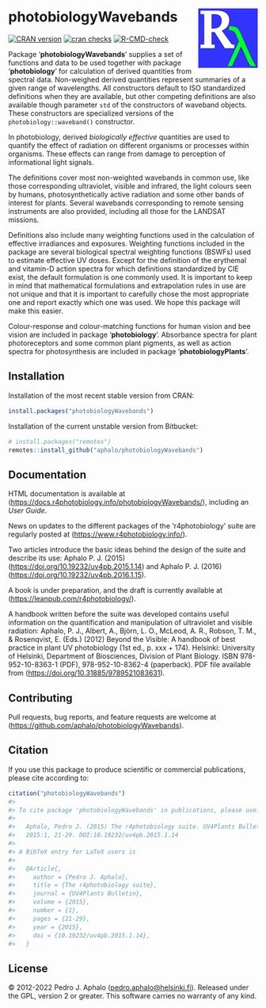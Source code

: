 
# photobiologyWavebands <img src="man/figures/logo.png" align="right" width="120" />

<!-- badges: start -->

[![CRAN
version](https://www.r-pkg.org/badges/version-last-release/photobiologyWavebands)](https://cran.r-project.org/package=photobiologyWavebands)
[![cran
checks](https://cranchecks.info/badges/worst/photobiologyWavebands)](https://cran.r-project.org/web/checks/check_results_photobiologyWavebands.html)
[![R-CMD-check](https://github.com/aphalo/photobiologyWavebands/workflows/R-CMD-check/badge.svg)](https://github.com/aphalo/photobiologyWavebands/actions)
<!-- badges: end -->

Package ‘**photobiologyWavebands**’ supplies a set of functions and data
to be used together with package ‘**photobiology**’ for calculation of
derived quantities from spectral data. Non-weighed derived quantities
represent summaries of a given range of wavelengths. All constructors
default to ISO standardized definitions when they are available, but
other competing definitions are also available though parameter `std` of
the constructors of waveband objects. These constructors are specialized
versions of the `photobiology::waveband()` constructor.

In photobiology, derived *biologically effective* quantities are used to
quantify the effect of radiation on different organisms or processes
within organisms. These effects can range from damage to perception of
informational light signals.

The definitions cover most non-weighted wavebands in common use, like
those corresponding ultraviolet, visible and infrared, the light colours
seen by humans, photosynthetically active radiation and some other bands
of interest for plants. Several wavebands corresponding to remote
sensing instruments are also provided, including all those for the
LANDSAT missions.

Definitions also include many weighting functions used in the
calculation of effective irradiances and exposures. Weighting functions
included in the package are several biological spectral weighting
functions (BSWFs) used to estimate effective UV doses. Except for the
definition of the erythemal and vitamin-D action spectra for which
definitions standardized by CIE exist, the default formulation is one
commonly used. It is important to keep in mind that mathematical
formulations and extrapolation rules in use are not unique and that it
is important to carefully chose the most appropriate one and report
exactly which one was used. We hope this package will make this easier.

Colour-response and colour-matching functions for human vision and bee
vision are included in package ‘**photobiology**’. Absorbance spectra
for plant photoreceptors and some common plant pigments, as well as
action spectra for photosynthesis are included in package
‘**photobiologyPlants**’.

## Installation

Installation of the most recent stable version from CRAN:

``` r
install.packages("photobiologyWavebands")
```

Installation of the current unstable version from Bitbucket:

``` r
# install.packages("remotes")
remotes::install_github("aphalo/photobiologyWavebands")
```

## Documentation

HTML documentation is available at
(<https://docs.r4photobiology.info/photobiologyWavebands/>), including
an *User Guide*.

News on updates to the different packages of the ‘r4photobiology’ suite
are regularly posted at (<https://www.r4photobiology.info/>).

Two articles introduce the basic ideas behind the design of the suite
and describe its use: Aphalo P. J. (2015)
(<https://doi.org/10.19232/uv4pb.2015.1.14>) and Aphalo P. J. (2016)
(<https://doi.org/10.19232/uv4pb.2016.1.15>).

A book is under preparation, and the draft is currently available at
(<https://leanpub.com/r4photobiology/>).

A handbook written before the suite was developed contains useful
information on the quantification and manipulation of ultraviolet and
visible radiation: Aphalo, P. J., Albert, A., Björn, L. O., McLeod, A.
R., Robson, T. M., & Rosenqvist, E. (Eds.) (2012) Beyond the Visible: A
handbook of best practice in plant UV photobiology (1st ed., p. xxx +
174). Helsinki: University of Helsinki, Department of Biosciences,
Division of Plant Biology. ISBN 978-952-10-8363-1 (PDF),
978-952-10-8362-4 (paperback). PDF file available from
(<https://doi.org/10.31885/9789521083631>).

## Contributing

Pull requests, bug reports, and feature requests are welcome at
(<https://github.com/aphalo/photobiologyWavebands>).

## Citation

If you use this package to produce scientific or commercial
publications, please cite according to:

``` r
citation("photobiologyWavebands")
#> 
#> To cite package 'photobiologyWavebands' in publications, please use:
#> 
#>   Aphalo, Pedro J. (2015) The r4photobiology suite. UV4Plants Bulletin,
#>   2015:1, 21-29. DOI:10.19232/uv4pb.2015.1.14
#> 
#> A BibTeX entry for LaTeX users is
#> 
#>   @Article{,
#>     author = {Pedro J. Aphalo},
#>     title = {The r4photobiology suite},
#>     journal = {UV4Plants Bulletin},
#>     volume = {2015},
#>     number = {1},
#>     pages = {21-29},
#>     year = {2015},
#>     doi = {10.19232/uv4pb.2015.1.14},
#>   }
```

## License

© 2012-2022 Pedro J. Aphalo (<pedro.aphalo@helsinki.fi>). Released under
the GPL, version 2 or greater. This software carries no warranty of any
kind.
